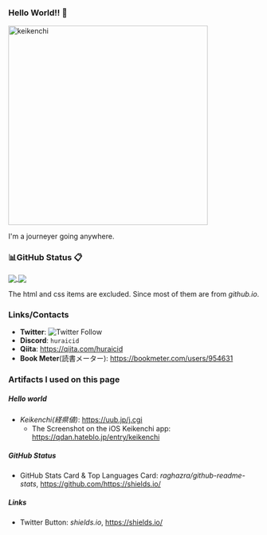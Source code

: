 ### Hello World!! 👋
<img width="400" alt="keikenchi" src="https://user-images.githubusercontent.com/96579570/236678074-d87b9ea4-ccb9-4ccd-afe6-29b7a6200213.PNG">

I'm a journeyer going anywhere.



### 📊GitHub Status 📋
<!-- Repository Status -->
<a href="https://github.com/huraicid/github-readme-stats">
  <img align="center" src="https://github-readme-stats.vercel.app/api?username=huraicid&hide=stars,prs,contribs&theme=tokyonight" />
</a>
<!-- Source Code Statistics -->
<a href="https://github.com/huraicid/">
  <img align="center" src="https://github-readme-stats.vercel.app/api/top-langs/?username=huraicid&layout=compact&theme=tokyonight&hide=HTML,css" />
</a>

The html and css items are excluded. Since most of them are from *github.io*.


### Links/Contacts
- **Twitter**: ![Twitter Follow](https://img.shields.io/twitter/follow/huraicid)
- **Discord**: `huraicid`
- **Qiita**: https://qiita.com/huraicid
- **Book Meter**(読書メーター): https://bookmeter.com/users/954631



### Artifacts I used on this page
##### Hello world
- *Keikenchi(経県値)*: https://uub.jp/j.cgi
  - The Screenshot on the iOS Keikenchi app: https://qdan.hateblo.jp/entry/keikenchi
##### GitHub Status
- GitHub Stats Card & Top Languages Card: *raghazra/github-readme-stats*, https://github.com/https://shields.io/
##### Links
- Twitter Button: *shields.io*, https://shields.io/ 



<!--
**huraicid/huraicid** is a ✨ _special_ ✨ repository because its `README.md` (this file) appears on your GitHub profile.

Here are some ideas to get you started:

- 🔭 I’m currently working on ...
- 🌱 I’m currently learning ...
- 👯 I’m looking to collaborate on ...
- 🤔 I’m looking for help with ...
- 💬 Ask me about ...
- 📫 How to reach me: ...
- 😄 Pronouns: ...
- ⚡ Fun fact: ...
-->

